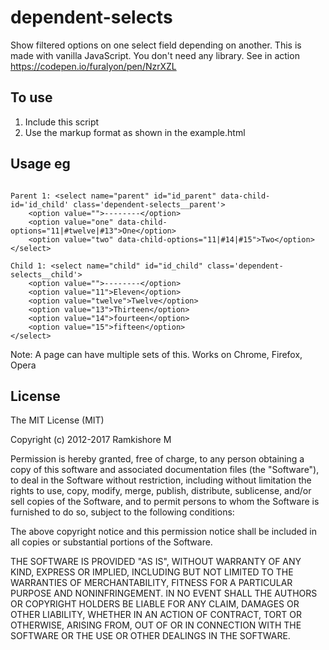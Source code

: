# dependent-selects

Show filtered options on one select field depending on another. This is made with vanilla JavaScript. You don't need any library. See in action https://codepen.io/furalyon/pen/NzrXZL

## To use

1. Include this script
2. Use the markup format as shown in the example.html

## Usage eg

~~~~

Parent 1: <select name="parent" id="id_parent" data-child-id='id_child' class='dependent-selects__parent'>
    <option value="">--------</option>
    <option value="one" data-child-options="11|#twelve|#13">One</option>
    <option value="two" data-child-options="11|#14|#15">Two</option>
</select>

Child 1: <select name="child" id="id_child" class='dependent-selects__child'>
    <option value="">--------</option>
    <option value="11">Eleven</option>
    <option value="twelve">Twelve</option>
    <option value="13">Thirteen</option>
    <option value="14">fourteen</option>
    <option value="15">fifteen</option>
</select>

~~~~


Note: A page can have multiple sets of this. Works on Chrome, Firefox, Opera


## License

The MIT License (MIT)

Copyright (c) 2012-2017 Ramkishore M

Permission is hereby granted, free of charge, to any person obtaining a copy of this software and associated documentation files (the "Software"), to deal in the Software without restriction, including without limitation the rights to use, copy, modify, merge, publish, distribute, sublicense, and/or sell copies of the Software, and to permit persons to whom the Software is furnished to do so, subject to the following conditions:

The above copyright notice and this permission notice shall be included in all copies or substantial portions of the Software.

THE SOFTWARE IS PROVIDED "AS IS", WITHOUT WARRANTY OF ANY KIND, EXPRESS OR IMPLIED, INCLUDING BUT NOT LIMITED TO THE WARRANTIES OF MERCHANTABILITY, FITNESS FOR A PARTICULAR PURPOSE AND NONINFRINGEMENT. IN NO EVENT SHALL THE AUTHORS OR COPYRIGHT HOLDERS BE LIABLE FOR ANY CLAIM, DAMAGES OR OTHER LIABILITY, WHETHER IN AN ACTION OF CONTRACT, TORT OR OTHERWISE, ARISING FROM, OUT OF OR IN CONNECTION WITH THE SOFTWARE OR THE USE OR OTHER DEALINGS IN THE SOFTWARE.